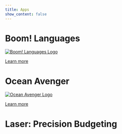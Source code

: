 ```yaml
---
title: Apps
show_content: false
---
```


# Boom! Languages

[![Boom! Languages Logo](/img/apps/boom-logo.svg)](boom-languages/)

[Learn more](boom-languages)

# Ocean Avenger

[![Ocean Avenger Logo](/img/apps/ocean-avenger.png)](ocean-avenger/)

[Learn more](ocean-avenger)

# Laser: Precision Budgeting